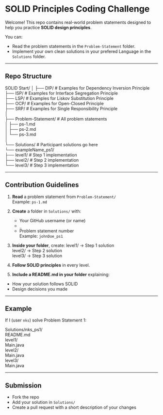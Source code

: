 # SOLID Principles Coding Challenge

Welcome! This repo contains real-world problem statements designed to help you practice **SOLID design principles**.  

You can:
- Read the problem statements in the `Problem-Statement` folder.
- Implement your own clean solutions in your prefered Language in the `Solutions` folder.

---

##  Repo Structure

SOLID Start/
│
├── DIP/ # Examples for Dependency Inversion Principle  
├── ISP/ # Examples for Interface Segregation Principle  
├── LSP/ # Examples for Liskov Substitution Principle  
├── OCP/ # Examples for Open-Closed Principle  
├── SRP/ # Examples for Single Responsibility Principle  
│  
├── Problem-Statement/ # All problem statements  
│ ├── ps-1.md  
│ ├── ps-2.md  
│ └── ps-3.md  
│  
└── Solutions/ # Participant solutions go here  
└── exampleName_ps1/  
├── level1/ # Step 1 implementation  
├── level2/ # Step 2 implementation  
└── level3/ # Step 3 implementation  
 

---

##  Contribution Guidelines

1. **Read** a problem statement from `Problem-Statement/`  
   Example: `ps-1.md`

2. **Create** a folder in `Solutions/` with:
   - Your GitHub username (or name)
   - `_`
   - Problem statement number  
   Example: `johnDoe_ps1`

3. **Inside your folder**, create:
level1/ → Step 1 solution  
level2/ → Step 2 solution  
level3/ → Step 3 solution  


4. **Follow SOLID principles** in every level.

5. **Include a README.md in your folder** explaining:
- How your solution follows SOLID
- Design decisions you made

---

##  Example

If I (user `nks`) solve Problem Statement 1:

Solutions/nks_ps1/  
README.md  
level1/  
Main.java  
level2/  
Main.java  
level3/  
Main.java  


---

##  Submission

- Fork the repo
- Add your solution in `Solutions/`
- Create a pull request with a short description of your changes
